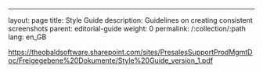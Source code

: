 ---
layout: page
title: Style Guide
description: Guidelines on creating consistent screenshots
parent: editorial-guide
weight: 0
permalink: /:collection/:path
lang: en_GB

https://theobaldsoftware.sharepoint.com/sites/PresalesSupportProdMgmtDoc/Freigegebene%20Dokumente/Style%20Guide_version_1.pdf
